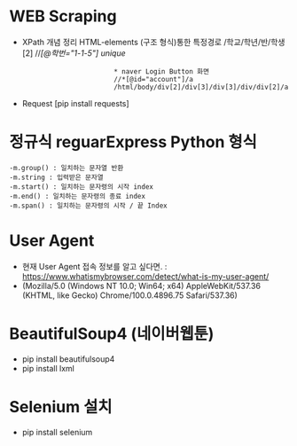 # WEB Scraping 
  - XPath 개념 정리
    HTML-elements (구조 형식)통한 특정경로
                               /학교/학년/반/학생[2]
                               //*[@학번="1-1-5"] unique* 
                               
                               * naver Login Button 화면
                               //*[@id="account"]/a 
                               /html/body/div[2]/div[3]/div[3]/div/div[2]/a

  - Request [pip install requests]

# 정규식 reguarExpress Python 형식 
    -m.group() : 일치하는 문자열 반환
    -m.string : 입력받은 문자열
    -m.start() : 일치하는 문자령의 시작 index
    -m.end() : 일치하는 문자령의 종료 index
    -m.span() : 일치하는 문자령의 시작 / 끝 Index 

# User Agent
- 현재 User Agent 접속 정보를 알고 싶다면. : https://www.whatismybrowser.com/detect/what-is-my-user-agent/ 
- (Mozilla/5.0 (Windows NT 10.0; Win64; x64) AppleWebKit/537.36 (KHTML, like Gecko) Chrome/100.0.4896.75 Safari/537.36)

# BeautifulSoup4 (네이버웹툰)
- pip install beautifulsoup4
- pip install lxml


# Selenium 설치
- pip install selenium
